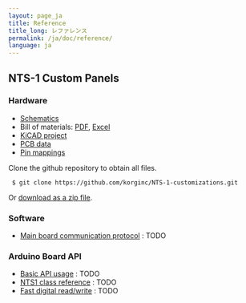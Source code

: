 ```yaml
---
layout: page_ja
title: Reference
title_long: レファレンス
permalink: /ja/doc/reference/
language: ja
---
```


## NTS-1 Custom Panels

### Hardware

* [Schematics](https://github.com/korginc/NTS-1-customizations/blob/master/Custom_Panel_RevB/schematic.pdf)
* Bill of materials: [PDF](https://github.com/korginc/NTS-1-customizations/raw/master/Custom_Panel_RevB/BOM-mouser.pdf), [Excel](https://github.com/korginc/NTS-1-customizations/raw/master/Custom_Panel_RevB/BOM-mouser.xls)
* [KiCAD project](https://github.com/korginc/NTS-1-customizations/tree/master/Custom_Panel_RevB/KiCAD)
* [PCB data](https://github.com/korginc/NTS-1-customizations/tree/master/Custom_Panel_RevB/Gerber)
* [Pin mappings](https://github.com/korginc/NTS-1-customizations/blob/master/Custom_Panel_RevB/schematic.pdf)

Clone the github repository to obtain all files.

 ```
  $ git clone https://github.com/korginc/NTS-1-customizations.git
 ```
 
Or [download as a zip file](https://github.com/korginc/NTS-1-customizations/archive/master.zip).

### Software

* [Main board communication protocol]() : TODO

### Arduino Board API

* [Basic API usage]() : TODO
* [NTS1 class reference]() : TODO
* [Fast digital read/write]() : TODO



